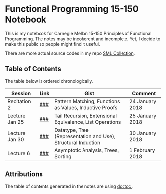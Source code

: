 # Functional Programming 15-150 Notebook

This is my notebook for Carnegie Mellon 15-150 Principles of Functional Programming. The notes may be incoherent and incomplete. Yet, I decide to make this public so people might find it useful.

There are more actual source codes in my repo [SML Collection](https://github.com/SAMFYB/SML-collection).

## Table of Contents

The table below is ordered chronologically.

| Session | Link | Gist | Comment |
| ---------------- | ---- | ---- | ------- |
| Recitation 2 | [###](Recitation_2.md) | Pattern Matching, Functions as Values, Inductive Proofs | 24 January 2018 |
| Lecture Jan 25 | [###](Lecture_Jan25.md) | Tail Recursion, Extensional Equivalence, List Operations | 25 January 2018 |
| Lecture Jan 30 | [###](Lecture_Jan30.md) | Datatype, Tree (Representation and Use), Structural Induction | 30 January 2018 |
| Lecture 6 | [###](Lecture_6.md) | Asymptotic Analysis, Trees, Sorting | 1 February 2018 |

## Attributions

The table of contents generated in the notes are using <a href='https://github.com/thlorenz/doctoc'> doctoc </a>.

